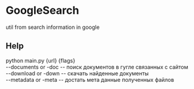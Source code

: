 # GoogleSearch
util from search information in google
## Help
python main.py {url} {flags}  
	--documents or -doc -- поиск документов в гугле связанных с сайтом  
	--download or -down -- скачать найденные документы  
	--metadata or -meta -- достать мета данные полученных файлов  
